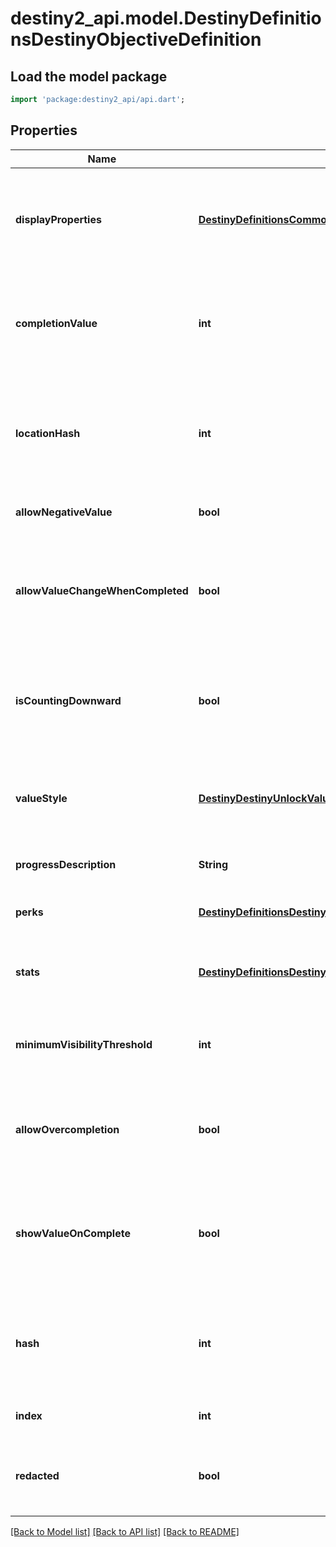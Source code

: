 # destiny2_api.model.DestinyDefinitionsDestinyObjectiveDefinition

## Load the model package
```dart
import 'package:destiny2_api/api.dart';
```

## Properties
Name | Type | Description | Notes
------------ | ------------- | ------------- | -------------
**displayProperties** | [**DestinyDefinitionsCommonDestinyDisplayPropertiesDefinition**](DestinyDefinitionsCommonDestinyDisplayPropertiesDefinition.md) | Ideally, this should tell you what your task is. I&#39;m not going to lie to you though. Sometimes this doesn&#39;t have useful information at all. Which sucks, but there&#39;s nothing either of us can do about it. | [optional] [default to null]
**completionValue** | **int** | The value that the unlock value defined in unlockValueHash must reach in order for the objective to be considered Completed. Used in calculating progress and completion status. | [optional] [default to null]
**locationHash** | **int** | OPTIONAL: a hash identifier for the location at which this objective must be accomplished, if there is a location defined. Look up the DestinyLocationDefinition for this hash for that additional location info. | [optional] [default to null]
**allowNegativeValue** | **bool** | If true, the value is allowed to go negative. | [optional] [default to null]
**allowValueChangeWhenCompleted** | **bool** | If true, you can effectively \&quot;un-complete\&quot; this objective if you lose progress after crossing the completion threshold.   If False, once you complete the task it will remain completed forever by locking the value. | [optional] [default to null]
**isCountingDownward** | **bool** | If true, completion means having an unlock value less than or equal to the completionValue.  If False, completion means having an unlock value greater than or equal to the completionValue. | [optional] [default to null]
**valueStyle** | [**DestinyDestinyUnlockValueUIStyle**](DestinyDestinyUnlockValueUIStyle.md) | The UI style applied to the objective. It&#39;s an enum, take a look at DestinyUnlockValueUIStyle for details of the possible styles. Use this info as you wish to customize your UI. | [optional] [default to null]
**progressDescription** | **String** | Text to describe the progress bar. | [optional] [default to null]
**perks** | [**DestinyDefinitionsDestinyObjectivePerkEntryDefinition**](DestinyDefinitionsDestinyObjectivePerkEntryDefinition.md) | If this objective enables Perks intrinsically, the conditions for that enabling are defined here. | [optional] [default to null]
**stats** | [**DestinyDefinitionsDestinyObjectiveStatEntryDefinition**](DestinyDefinitionsDestinyObjectiveStatEntryDefinition.md) | If this objective enables modifications on a player&#39;s stats intrinsically, the conditions are defined here. | [optional] [default to null]
**minimumVisibilityThreshold** | **int** | If nonzero, this is the minimum value at which the objective&#39;s progression should be shown. Otherwise, don&#39;t show it yet. | [optional] [default to null]
**allowOvercompletion** | **bool** | If True, the progress will continue even beyond the point where the objective met its minimum completion requirements. Your UI will have to accommodate it. | [optional] [default to null]
**showValueOnComplete** | **bool** | If True, you should continue showing the progression value in the UI after it&#39;s complete. I mean, we already do that in BNet anyways, but if you want to be better behaved than us you could honor this flag. | [optional] [default to null]
**hash** | **int** | The unique identifier for this entity. Guaranteed to be unique for the type of entity, but not globally.  When entities refer to each other in Destiny content, it is this hash that they are referring to. | [optional] [default to null]
**index** | **int** | The index of the entity as it was found in the investment tables. | [optional] [default to null]
**redacted** | **bool** | If this is true, then there is an entity with this identifier/type combination, but BNet is not yet allowed to show it. Sorry! | [optional] [default to null]

[[Back to Model list]](../README.md#documentation-for-models) [[Back to API list]](../README.md#documentation-for-api-endpoints) [[Back to README]](../README.md)


